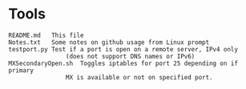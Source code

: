 # Tools

    README.md	This file
    Notes.txt	Some notes on github usage from Linux prompt
    testport.py	Test if a port is open on a remote server, IPv4 only
                    (does not support DNS names or IPv6)
    MXSecondaryOpen.sh	Toggles iptables for port 25 depending on if primary
                    MX is available or not on specified port.
